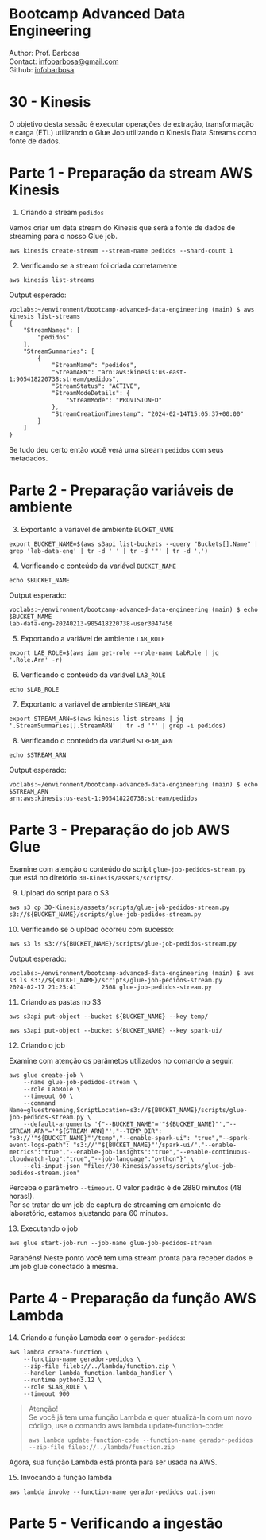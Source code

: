 # Bootcamp Advanced Data Engineering
Author: Prof. Barbosa<br>
Contact: infobarbosa@gmail.com<br>
Github: [infobarbosa](https://github.com/infobarbosa)

# 30 - Kinesis

O objetivo desta sessão é executar operações de extração, transformação e carga (ETL) utilizando o Glue Job utilizando o Kinesis Data Streams como fonte de dados.

# **Parte 1** - Preparação da stream AWS Kinesis
1. Criando a stream `pedidos`

Vamos criar um data stream do Kinesis que será a fonte de dados de streaming para o nosso Glue job.

```
aws kinesis create-stream --stream-name pedidos --shard-count 1
```
2. Verificando se a stream foi criada corretamente
```
aws kinesis list-streams
```

Output esperado:
```
voclabs:~/environment/bootcamp-advanced-data-engineering (main) $ aws kinesis list-streams
{
    "StreamNames": [
        "pedidos"
    ],
    "StreamSummaries": [
        {
            "StreamName": "pedidos",
            "StreamARN": "arn:aws:kinesis:us-east-1:905418220738:stream/pedidos",
            "StreamStatus": "ACTIVE",
            "StreamModeDetails": {
                "StreamMode": "PROVISIONED"
            },
            "StreamCreationTimestamp": "2024-02-14T15:05:37+00:00"
        }
    ]
}
```

Se tudo deu certo então você verá uma stream `pedidos` com seus metadados.

# **Parte 2** - Preparação variáveis de ambiente

3. Exportanto a variável de ambiente `BUCKET_NAME`
```
export BUCKET_NAME=$(aws s3api list-buckets --query "Buckets[].Name" | grep 'lab-data-eng' | tr -d ' ' | tr -d '"' | tr -d ',')
```

4. Verificando o conteúdo da variável `BUCKET_NAME`
```
echo $BUCKET_NAME
```

Output esperado:
```
voclabs:~/environment/bootcamp-advanced-data-engineering (main) $ echo $BUCKET_NAME
lab-data-eng-20240213-905418220738-user3047456
```

5. Exportando a variável de ambiente `LAB_ROLE`
```
export LAB_ROLE=$(aws iam get-role --role-name LabRole | jq '.Role.Arn' -r)
```

6. Verificando o conteúdo da variável `LAB_ROLE`
```
echo $LAB_ROLE
```

7. Exportanto a variável de ambiente `STREAM_ARN`
```
export STREAM_ARN=$(aws kinesis list-streams | jq '.StreamSummaries[].StreamARN' | tr -d '"' | grep -i pedidos)
```

8. Verificando o conteúdo da variável `STREAM_ARN`
```
echo $STREAM_ARN
```

Output esperado:
```
voclabs:~/environment/bootcamp-advanced-data-engineering (main) $ echo $STREAM_ARN
arn:aws:kinesis:us-east-1:905418220738:stream/pedidos
```

# **Parte 3** - Preparação do job AWS Glue

Examine com atenção o conteúdo do script `glue-job-pedidos-stream.py` que está no diretório `30-Kinesis/assets/scripts/`.

9. Upload do script para o S3
```
aws s3 cp 30-Kinesis/assets/scripts/glue-job-pedidos-stream.py s3://${BUCKET_NAME}/scripts/glue-job-pedidos-stream.py
```

10. Verificando se o upload ocorreu com sucesso:
```
aws s3 ls s3://${BUCKET_NAME}/scripts/glue-job-pedidos-stream.py
```

Output esperado:
```
voclabs:~/environment/bootcamp-advanced-data-engineering (main) $ aws s3 ls s3://${BUCKET_NAME}/scripts/glue-job-pedidos-stream.py
2024-02-17 21:25:41       2508 glue-job-pedidos-stream.py
```

11. Criando as pastas no S3
```
aws s3api put-object --bucket ${BUCKET_NAME} --key temp/
```

```
aws s3api put-object --bucket ${BUCKET_NAME} --key spark-ui/
```

12. Criando o job

Examine com atenção os parâmetos utilizados no comando a seguir.
```
aws glue create-job \
    --name glue-job-pedidos-stream \
    --role LabRole \
    --timeout 60 \
    --command Name=gluestreaming,ScriptLocation=s3://${BUCKET_NAME}/scripts/glue-job-pedidos-stream.py \
    --default-arguments '{"--BUCKET_NAME"='"${BUCKET_NAME}"',"--STREAM_ARN"='"${STREAM_ARN}"',"--TEMP_DIR": "s3://'"${BUCKET_NAME}"'/temp","--enable-spark-ui": "true","--spark-event-logs-path": "s3://'"${BUCKET_NAME}"'/spark-ui/","--enable-metrics":"true","--enable-job-insights":"true","--enable-continuous-cloudwatch-log":"true","--job-language":"python"}' \
    --cli-input-json "file://30-Kinesis/assets/scripts/glue-job-pedidos-stream.json" 
```

Perceba o parâmetro `--timeout`. O valor padrão é de 2880 minutos (48 horas!).<br> 
Por se tratar de um job de captura de streaming em ambiente de laboratório, estamos ajustando para 60 minutos. 


13. Executando o job
```
aws glue start-job-run --job-name glue-job-pedidos-stream
```

Parabéns! Neste ponto você tem uma stream pronta para receber dados e um job glue conectado à mesma.


# **Parte 4** - Preparação da função AWS Lambda

14. Criando a função Lambda com o  `gerador-pedidos`:
```
aws lambda create-function \
    --function-name gerador-pedidos \
    --zip-file fileb://../lambda/function.zip \
    --handler lambda_function.lambda_handler \
    --runtime python3.12 \
    --role $LAB_ROLE \
    --timeout 900
```

> Atenção!<br>
> Se você já tem uma função Lambda e quer atualizá-la com um novo código, use o comando aws lambda update-function-code:
>```
>aws lambda update-function-code --function-name gerador-pedidos --zip-file fileb://../lambda/function.zip
>```

Agora, sua função Lambda está pronta para ser usada na AWS.

15. Invocando a função lambda
```
aws lambda invoke --function-name gerador-pedidos out.json
```

# **Parte 5** - Verificando a ingestão

